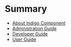 # Summary

* [About Indigo Component](README.md)
* [Administration Guide](doc/admin.md)
* [Developer Guide](doc/developer.md)
* [User Guide](doc/user.md)
